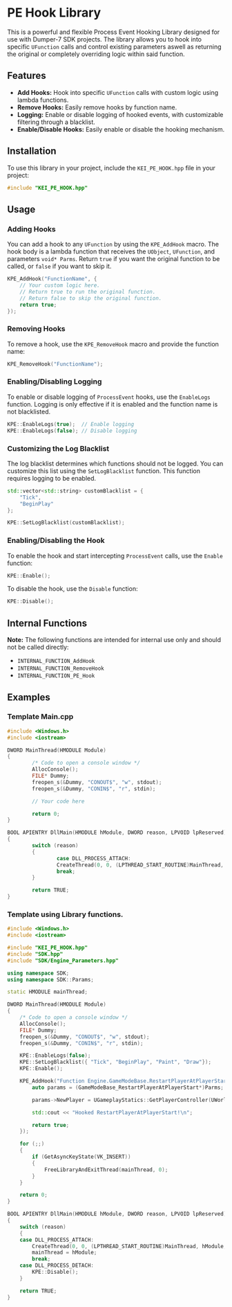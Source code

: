 # PE Hook Library

This is a powerful and flexible Process Event Hooking Library designed for use with Dumper-7 SDK projects. The library allows you to hook into specific `UFunction` calls and control existing parameters aswell as returning the original or completely overriding logic within said function.

## Features

- **Add Hooks:** Hook into specific `UFunction` calls with custom logic using lambda functions.
- **Remove Hooks:** Easily remove hooks by function name.
- **Logging:** Enable or disable logging of hooked events, with customizable filtering through a blacklist.
- **Enable/Disable Hooks:** Easily enable or disable the hooking mechanism.

## Installation

To use this library in your project, include the `KEI_PE_HOOK.hpp` file in your project:

```cpp
#include "KEI_PE_HOOK.hpp"
```

## Usage

### Adding Hooks

You can add a hook to any `UFunction` by using the `KPE_AddHook` macro. The hook body is a lambda function that receives the `UObject`, `UFunction`, and parameters `void* Parms`. Return `true` if you want the original function to be called, or `false` if you want to skip it.

```cpp
KPE_AddHook("FunctionName", {
    // Your custom logic here.
    // Return true to run the original function.
    // Return false to skip the original function.
    return true;
});
```

### Removing Hooks

To remove a hook, use the `KPE_RemoveHook` macro and provide the function name:

```cpp
KPE_RemoveHook("FunctionName");
```

### Enabling/Disabling Logging

To enable or disable logging of `ProcessEvent` hooks, use the `EnableLogs` function. Logging is only effective if it is enabled and the function name is not blacklisted.

```cpp
KPE::EnableLogs(true);  // Enable logging
KPE::EnableLogs(false); // Disable logging
```

### Customizing the Log Blacklist

The log blacklist determines which functions should not be logged. You can customize this list using the `SetLogBlacklist` function. This function requires logging to be enabled.

```cpp
std::vector<std::string> customBlacklist = {
    "Tick",
    "BeginPlay"
};

KPE::SetLogBlacklist(customBlacklist);
```

### Enabling/Disabling the Hook

To enable the hook and start intercepting `ProcessEvent` calls, use the `Enable` function:

```cpp
KPE::Enable();
```

To disable the hook, use the `Disable` function:

```cpp
KPE::Disable();
```

## Internal Functions

**Note:** The following functions are intended for internal use only and should not be called directly:

- `INTERNAL_FUNCTION_AddHook`
- `INTERNAL_FUNCTION_RemoveHook`
- `INTERNAL_FUNCTION_PE_Hook`

## Examples

### Template Main.cpp
```c++
#include <Windows.h>
#include <iostream>

DWORD MainThread(HMODULE Module)
{
        /* Code to open a console window */
        AllocConsole();
        FILE* Dummy;
        freopen_s(&Dummy, "CONOUT$", "w", stdout);
        freopen_s(&Dummy, "CONIN$", "r", stdin);

        // Your code here

        return 0;
}

BOOL APIENTRY DllMain(HMODULE hModule, DWORD reason, LPVOID lpReserved)
{
        switch (reason)
        {
                case DLL_PROCESS_ATTACH:
                CreateThread(0, 0, (LPTHREAD_START_ROUTINE)MainThread, hModule, 0, 0);
                break;
        }

        return TRUE;
}
```

### Template using Library functions.
```cpp
#include <Windows.h>
#include <iostream>

#include "KEI_PE_HOOK.hpp"
#include "SDK.hpp"
#include "SDK/Engine_Parameters.hpp"

using namespace SDK;
using namespace SDK::Params;

static HMODULE mainThread;

DWORD MainThread(HMODULE Module)
{
    /* Code to open a console window */
    AllocConsole();
    FILE* Dummy;
    freopen_s(&Dummy, "CONOUT$", "w", stdout);
    freopen_s(&Dummy, "CONIN$", "r", stdin);  

    KPE::EnableLogs(false);
    KPE::SetLogBlacklist({ "Tick", "BeginPlay", "Paint", "Draw"});
    KPE::Enable();

    KPE_AddHook("Function Engine.GameModeBase.RestartPlayerAtPlayerStart", {
        auto params = (GameModeBase_RestartPlayerAtPlayerStart*)Parms;

        params->NewPlayer = UGameplayStatics::GetPlayerController(UWorld::GetWorld(), 0);

        std::cout << "Hooked RestartPlayerAtPlayerStart!\n";

        return true;
    });

    for (;;)
    {
        if (GetAsyncKeyState(VK_INSERT))
        {
            FreeLibraryAndExitThread(mainThread, 0);
        }
    }

    return 0;
}

BOOL APIENTRY DllMain(HMODULE hModule, DWORD reason, LPVOID lpReserved)
{
    switch (reason)
    {
    case DLL_PROCESS_ATTACH:
        CreateThread(0, 0, (LPTHREAD_START_ROUTINE)MainThread, hModule, 0, 0);
        mainThread = hModule;
        break;
    case DLL_PROCESS_DETACH:
        KPE::Disable();
    }

    return TRUE;
}
```
